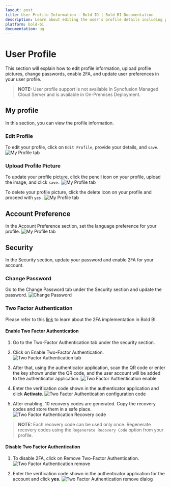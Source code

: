 ```yaml
---
layout: post
title: User Profile Information – Bold ID | Bold BI Documentation
description: Learn about editing the user's profile details including picture, updating the language preferences for the user account, and changing the password in Bold BI.
platform: bold-bi
documentation: ug
---
```


# User Profile

This section will explain how to edit profile information, upload profile pictures, change passwords, enable 2FA, and update user preferences in your user profile.

> **NOTE:** User profile support is not available in Syncfusion Managed Cloud Server and is available in On-Premises Deployment.

## My profile

In this section, you can view the profile information.

### Edit Profile
To edit your profile, click on `Edit Profile`, provide your details, and `save`.
    ![My Profile tab](/static/assets/images/save-profile.png)

### Upload Profile Picture
To update your profile picture, click the pencil icon on your profile, upload the image, and click `save.`
    ![My Profile tab](/static/assets/images/save-profile-pic.png)

To delete your profile picture, click the delete icon on your profile and proceed with `yes.`
    ![My Profile tab](/static/assets/images/delete-profile-pic-dialog.png)

## Account Preference

In the Account Preference section, set the language preference for your profile.
    ![My Profile tab](/static/assets/images/account-preference.png)

## Security

In the Security section, update your password and enable 2FA for your account.

### Change Password

Go to the Change Password tab under the Security section and update the password.
    ![Change Password](/static/assets/images/change-password.png)

### Two Factor Authentication

Please refer to this  [link](/multi-tenancy/two-factor-authentication/#two-factor-authentication) to learn about the 2FA implementation in Bold BI.

#### Enable Two Factor Authentication

1. Go to the Two-Factor Authentication tab under the security section.

2. Click on Enable Two-Factor Authentication.
    ![Two Factor Authentication tab](/static/assets/images/2fa-tab.png)

3. After that, using the authenticator application, scan the QR code or enter the key shown under the QR code, and the user account will be added to the authenticator application.
    ![Two Factor Authentication enable](/static/assets/images/2fa-enable.png)

4. Enter the verification code shown in the authenticator application and click **Activate**.
    ![Two Factor Authentication configuration code](/static/assets/images/2fa-configuration-code.png)

5. After enabling, 10 recovery codes are generated. Copy the recovery codes and store them in a safe place.
    ![Two Factor Authentication Recovery code](/static/assets/images/2fa-recovery-code.png)

> **NOTE:** Each recovery code can be used only once. Regenerate recovery codes using the `Regenerate Recovery Code` option from your profile.

#### Disable Two Factor Authentication

1. To disable 2FA, click on Remove Two-Factor Authentication.
    ![Two Factor Authentication remove](/static/assets/images/2fa-remove-with-code.png)

2. Enter the verification code shown in the authenticator application for the account and click **yes**.
    ![Two Factor Authentication remove dialog](/static/assets/images/2fa-remove-with-code-dialogbox.png)